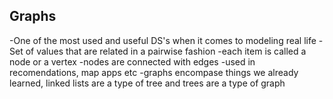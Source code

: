 ## Graphs
-One of the most used and useful DS's when it comes to modeling real life
-Set of values that are related in a pairwise fashion
-each item is called a node or a vertex
-nodes are connected with edges
-used in recomendations, map apps etc
-graphs encompase things we already learned, linked lists are a type of tree and trees are a type of graph